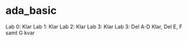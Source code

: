# ada_basic
Lab 0: Klar
Lab 1: Klar
Lab 2: Klar
Lab 3: Klar
Lab 3: Del A-D Klar, Del E, F samt G kvar
